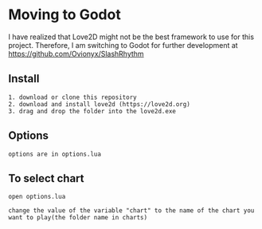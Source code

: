 # Moving to Godot
I have realized that Love2D might not be the best framework to use for this project. Therefore, I am switching to Godot for further development at https://github.com/Ovionyx/SlashRhythm

## Install
    1. download or clone this repository
    2. download and install love2d (https://love2d.org)
    3. drag and drop the folder into the love2d.exe

## Options 
    options are in options.lua


## To select chart
    open options.lua

    change the value of the variable "chart" to the name of the chart you want to play(the folder name in charts)

